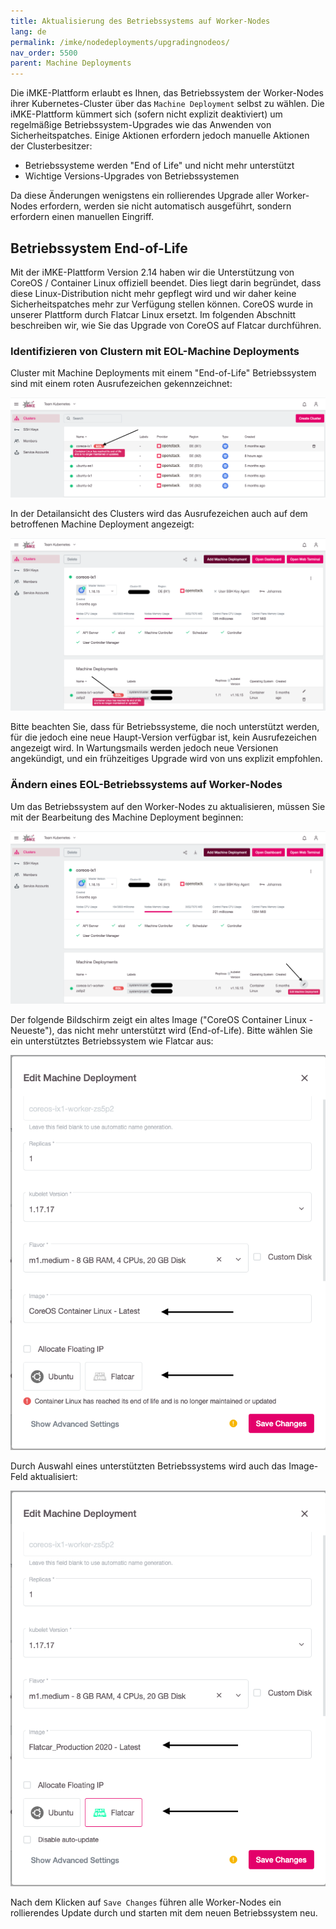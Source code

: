 ```yaml
---
title: Aktualisierung des Betriebssystems auf Worker-Nodes
lang: de
permalink: /imke/nodedeployments/upgradingnodeos/
nav_order: 5500
parent: Machine Deployments
---
```


Die iMKE-Plattform erlaubt es Ihnen, das Betriebssystem der Worker-Nodes ihrer Kubernetes-Cluster über das `Machine Deployment`
selbst zu wählen. Die iMKE-Plattform kümmert sich (sofern nicht explizit deaktiviert) um regelmäßige Betriebssystem-Upgrades wie das Anwenden von Sicherheitspatches. Einige Aktionen erfordern jedoch manuelle Aktionen der Clusterbesitzer:

- Betriebssysteme werden "End of Life" und nicht mehr unterstützt
- Wichtige Versions-Upgrades von Betriebssystemen

Da diese Änderungen wenigstens ein rollierendes Upgrade aller Worker-Nodes erfordern, werden sie nicht automatisch ausgeführt, sondern erfordern einen manuellen Eingriff.

## Betriebssystem End-of-Life

Mit der iMKE-Plattform Version 2.14 haben wir die Unterstützung von CoreOS / Container Linux offiziell beendet. Dies liegt darin
begründet, dass diese Linux-Distribution nicht mehr gepflegt wird und wir daher keine Sicherheitspatches mehr zur
Verfügung stellen können. CoreOS wurde in unserer Plattform durch Flatcar Linux ersetzt. Im folgenden Abschnitt beschreiben wir,
wie Sie das Upgrade von CoreOS auf Flatcar durchführen.

### Identifizieren von Clustern mit EOL-Machine Deployments

Cluster mit Machine Deployments mit einem "End-of-Life" Betriebssystem sind mit einem roten Ausrufezeichen gekennzeichnet:

![EOL Clusters](eol_clusters.png)

In der Detailansicht des Clusters wird das Ausrufezeichen auch auf dem betroffenen Machine Deployment angezeigt:

![EOL Nodedeployment](eol_nodedeployment.png)

Bitte beachten Sie, dass für Betriebssysteme, die noch unterstützt werden, für die jedoch eine neue Haupt-Version verfügbar ist,
kein Ausrufezeichen angezeigt wird. In Wartungsmails werden jedoch neue Versionen angekündigt, und ein frühzeitiges Upgrade wird
von uns explizit empfohlen.

### Ändern eines EOL-Betriebssystems auf Worker-Nodes

Um das Betriebssystem auf den Worker-Nodes zu aktualisieren, müssen Sie mit der Bearbeitung des Machine Deployment beginnen:

![Edit Machine Deployment](nodes_edit_1.png)

Der folgende Bildschirm zeigt ein altes Image ("CoreOS Container Linux - Neueste"), das nicht mehr unterstützt wird (End-of-Life).
Bitte wählen Sie ein unterstütztes Betriebssystem wie Flatcar aus:

![Choose OS](nodes_edit_2.png)

Durch Auswahl eines unterstützten Betriebssystems wird auch das Image-Feld aktualisiert:

![Finally](nodes_edit_3.png)

Nach dem Klicken auf `Save Changes` führen alle Worker-Nodes ein rollierendes Update durch und starten mit dem neuen
Betriebssystem neu.
